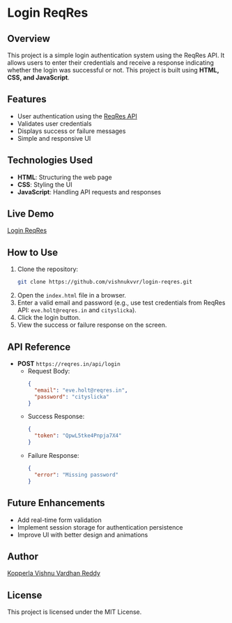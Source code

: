 # Login ReqRes

## Overview
This project is a simple login authentication system using the ReqRes API. It allows users to enter their credentials and receive a response indicating whether the login was successful or not. This project is built using **HTML, CSS, and JavaScript**.

## Features
- User authentication using the [ReqRes API](https://reqres.in/)
- Validates user credentials
- Displays success or failure messages
- Simple and responsive UI

## Technologies Used
- **HTML**: Structuring the web page
- **CSS**: Styling the UI
- **JavaScript**: Handling API requests and responses

## Live Demo
[Login ReqRes](https://login-users-reqres.netlify.app/)

## How to Use
1. Clone the repository:
   ```bash
   git clone https://github.com/vishnukvvr/login-reqres.git
   ```
2. Open the `index.html` file in a browser.
3. Enter a valid email and password (e.g., use test credentials from ReqRes API: `eve.holt@reqres.in` and `cityslicka`).
4. Click the login button.
5. View the success or failure response on the screen.

## API Reference
- **POST** `https://reqres.in/api/login`
  - Request Body:
    ```json
    {
      "email": "eve.holt@reqres.in",
      "password": "cityslicka"
    }
    ```
  - Success Response:
    ```json
    {
      "token": "QpwL5tke4Pnpja7X4"
    }
    ```
  - Failure Response:
    ```json
    {
      "error": "Missing password"
    }
    ```

## Future Enhancements
- Add real-time form validation
- Implement session storage for authentication persistence
- Improve UI with better design and animations

## Author
[Kopperla Vishnu Vardhan Reddy](https://github.com/vishnukvvr)

## License
This project is licensed under the MIT License.


